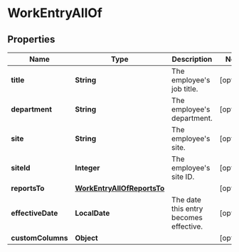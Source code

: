 

# WorkEntryAllOf


## Properties

| Name | Type | Description | Notes |
|------------ | ------------- | ------------- | -------------|
|**title** | **String** | The employee&#39;s job title. |  [optional] |
|**department** | **String** | The employee&#39;s department. |  [optional] |
|**site** | **String** | The employee&#39;s site. |  [optional] |
|**siteId** | **Integer** | The employee&#39;s site ID. |  [optional] |
|**reportsTo** | [**WorkEntryAllOfReportsTo**](WorkEntryAllOfReportsTo.md) |  |  [optional] |
|**effectiveDate** | **LocalDate** | The date this entry becomes effective. |  [optional] |
|**customColumns** | **Object** |  |  [optional] |



